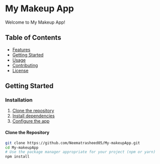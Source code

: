 # My Makeup App

Welcome to My Makeup App! 

## Table of Contents
- [Features](#features)
- [Getting Started](#getting-started)
- [Usage](#usage)
- [Contributing](#contributing)
- [License](#license)

## Getting Started



### Installation

1. [Clone the repository](#clone-the-repository)
2. [Install dependencies](#install-dependencies)
3. [Configure the app](#configure-the-app)

#### Clone the Repository

```bash
git clone https://github.com/Neematrasheed05/My-makeupApp.git
cd My-makeupApp
# Use the package manager appropriate for your project (npm or yarn)
npm install
